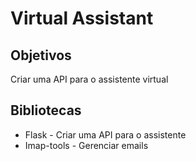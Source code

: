 # Virtual Assistant
## Objetivos
Criar uma API para o assistente virtual

## Bibliotecas
- Flask - Criar uma API para o assistente
- Imap-tools - Gerenciar emails